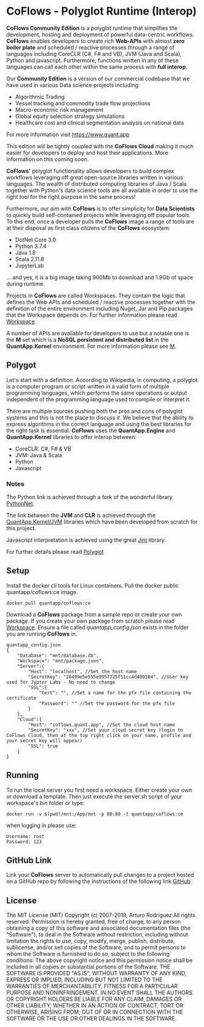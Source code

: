 # CoFlows - Polyglot Runtime (Interop)

**CoFlows Community Edition** is a polyglot runtime that simplifies the development, hosting and deployment of powerful data-centric workflows. **CoFlows** enables developers to create rich **Web-APIs** with almost **zero boiler plate** and scheduled / reactive processes through a range of languages including CoreCLR (C#, F# and VB), JVM (Java and Scala), Python and javascript. Furthermore, functions written in any of these languages can call each other within the same process with **full interop**.

Our **Community Edition** is a version of our commercial codebase that we have used in various Data science projects including:
* Algorithmic Trading
* Vessel tracking and commodity trade flow projections
* Macro-economic risk management
* Global equity selection strategy simulations
* Healthcare cost and clinical segmentation analysis on national data

For more information visit https://www.quant.app

This edition will be tightly coupled with the **CoFlows Cloud** making it much easier for developers to deploy and host their applications. More information on this coming soon.

**CoFlows'** polyglot functionality allows developers to build complex workflows leveraging off great open-source libraries written in various languages. The wealth of distributed computing libraries of Java / Scala together with Python's data science tools are all available in order to use the right tool for the right purpose in the same process!

Furthermore, our aim with **CoFlows** is to offer simplicity for **Data Scientists** to quickly build self-contained projects while leveraging off popular tools. To this end, once a developer pulls the **CoFlows** image a range of tools are at their disposal as first class citizens of the **CoFlows** ecosystem:
* DotNet Core 3.0
* Python 3.7.4
* Java 1.8
* Scala 2.11.8
* JupyterLab

... and yes, it is a big image taking 900Mb to download and 1.9Gb of space during runtime.

Projects in **CoFlows** are called Workspaces. They contain the logic that defines the Web APIs and scheduled / reactive processes together with the definition of the entire environment including Nuget, Jar and Pip packages that the Workspace depends on. For further information please read [Workspace](docs/Workspace.md "Workspace").

A number of APIs are available for developers to use but a notable one is the **M** set which is a **NoSQL persistent and distributed list** in the **QuantApp.Kernel** environment. For more information please see [M](docs/M.md "M").

## Polygot
Let's start with a definition. According to Wikipedia, in computing, a polyglot is a computer program or script written in a valid form of multiple programming languages, which performs the same operations or output independent of the programming language used to compile or interpret it.

There are multiple sources pushing both the pros and cons of polyglot systems and this is not the place to discuss it. We believe that the ability to express algorithms in the correct language and using the best libraries for the right task is essential. **CoFlows** uses the **QuantApp.Engine** and **QuantApp.Kernel** libraries to offer interop between:
* CoreCLR: C#, F# & VB
* JVM: Java & Scala
* Python
* Javascript

### Notes
The Python link is achieved through a fork of the wonderful library [PythonNet](https://github.com/pythonnet/pythonnet "PythonNet").

The link between the **JVM** and **CLR** is achieved through the [QuantApp.Kernel/JVM](https://github.com/QuantApp/CoFlows-CE/tree/master/QuantApp.Kernel/JVM "QAJVM") libraries which have been developed from scratch for this project.

Javascript interpretation is achieved using the great [Jint](https://github.com/sebastienros/jint "Jint") library.

For further details please read [Polyglot](docs/Polyglot/General.md "Polyglot")

## Setup  
Install the docker cli tools for Linux containers. Pull the docker public quantapp/coflows:ce image.

    docker pull quantapp/coflows:ce

Download a **CoFlows** package from a sample repo or create your own package. If you create your own package from scratch please read [Workspace](docs/Workspace.md "Workspace"). Ensure a file called _quantapp_config.json_ exists in the folder you are running **CoFlows** in.

    quantapp_config.json
    {
        "Database": "mnt/database.db",
        "Workspace": "mnt/package.json",
        "Server":{
            "Host": "localhost", //Set the host name
            "SecretKey": "26499e5e555e9957725f51cc4d400384", //User key used for Jypter Labs - No need to change
            "SSL":{
                "Cert": "", //Set a name for the pfx file containing the certificate
                "Password": "" //Set the password for the pfx file
            }
        },
        "Cloud":{
            "Host": "coflows.quant.app", //Set the cloud host name
            "SecretKey": "xxx", //Set your cloud secret key (login to CoFlows Cloud, then at the top right click on your name, profile and your secret key will appear)
            "SSL": true
        }
    }

## Running  
To run the local server you first need a workspace. Either create your own or download a template. Then just execute the server.sh script of your workspace's _bin_ folder or type:  

    docker run -v $(pwd)/mnt:/App/mnt -p 80:80 -t quantapp/coflows:ce

when logging in please use:  

    Username: root
    Password: 123

## GitHub Link
Link your **CoFlows** server to automatically pull changes to a project hosted on a GitHub repo by following the instructions of the following link [GitHub](docs/GitLink.md "GitHub").


## License 
The MIT License (MIT)
Copyright (c) 2007-2019, Arturo Rodriguez All rights reserved.
Permission is hereby granted, free of charge, to any person obtaining a copy of this software and associated documentation files (the "Software"), to deal in the Software without restriction, including without limitation the rights to use, copy, modify, merge, publish, distribute, sublicense, and/or sell copies of the Software, and to permit persons to whom the Software is furnished to do so, subject to the following conditions:
The above copyright notice and this permission notice shall be included in all copies or substantial portions of the Software.
THE SOFTWARE IS PROVIDED "AS IS", WITHOUT WARRANTY OF ANY KIND, EXPRESS OR IMPLIED, INCLUDING BUT NOT LIMITED TO THE WARRANTIES OF MERCHANTABILITY, FITNESS FOR A PARTICULAR PURPOSE AND NONINFRINGEMENT. IN NO EVENT SHALL THE AUTHORS OR COPYRIGHT HOLDERS BE LIABLE FOR ANY CLAIM, DAMAGES OR OTHER LIABILITY, WHETHER IN AN ACTION OF CONTRACT, TORT OR OTHERWISE, ARISING FROM, OUT OF OR IN CONNECTION WITH THE SOFTWARE OR THE USE OR OTHER DEALINGS IN THE SOFTWARE.
